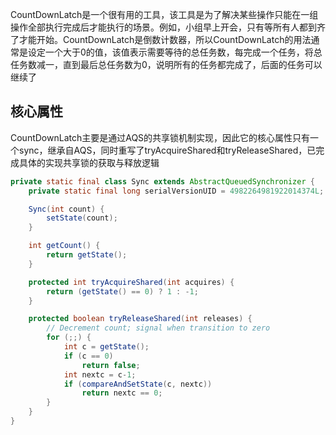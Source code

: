 CountDownLatch是一个很有用的工具，该工具是为了解决某些操作只能在一组操作全部执行完成后才能执行的场景。例如，小组早上开会，只有等所有人都到齐了才能开始。CountDownLatch是倒数计数器，所以CountDownLatch的用法通常是设定一个大于0的值，该值表示需要等待的总任务数，每完成一个任务，将总任务数减一，直到最后总任务数为0，说明所有的任务都完成了，后面的任务可以继续了    

## 核心属性  

CountDownLatch主要是通过AQS的共享锁机制实现，因此它的核心属性只有一个sync，继承自AQS，同时重写了tryAcquireShared和tryReleaseShared，已完成具体的实现共享锁的获取与释放逻辑  

```java
private static final class Sync extends AbstractQueuedSynchronizer {
    private static final long serialVersionUID = 4982264981922014374L;

    Sync(int count) {
        setState(count);
    }

    int getCount() {
        return getState();
    }

    protected int tryAcquireShared(int acquires) {
        return (getState() == 0) ? 1 : -1;
    }

    protected boolean tryReleaseShared(int releases) {
        // Decrement count; signal when transition to zero
        for (;;) {
            int c = getState();
            if (c == 0)
                return false;
            int nextc = c-1;
            if (compareAndSetState(c, nextc))
                return nextc == 0;
        }
    }
}
```

